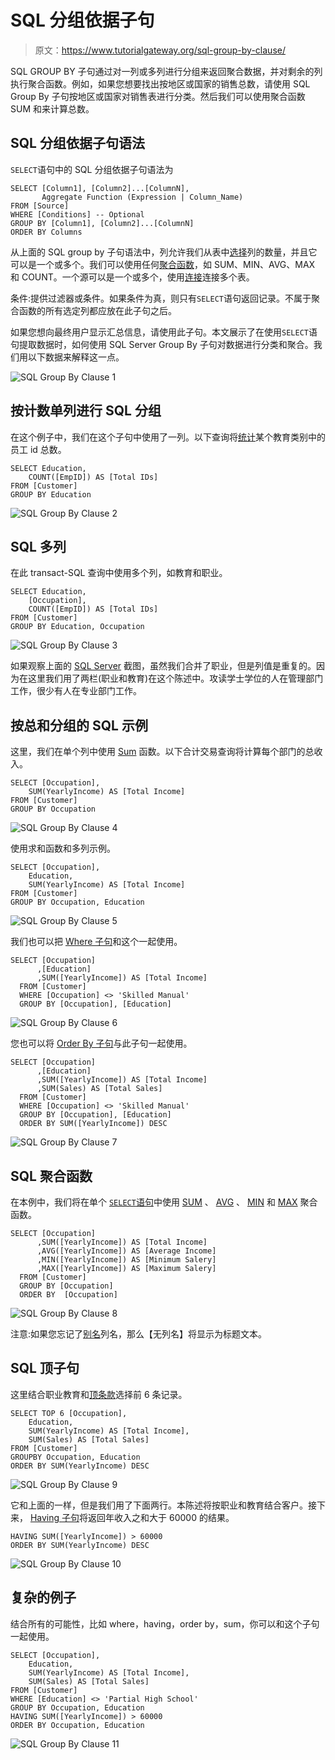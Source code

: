 # SQL 分组依据子句

> 原文：<https://www.tutorialgateway.org/sql-group-by-clause/>

SQL GROUP BY 子句通过对一列或多列进行分组来返回聚合数据，并对剩余的列执行聚合函数。例如，如果您想要找出按地区或国家的销售总数，请使用 SQL Group By 子句按地区或国家对销售表进行分类。然后我们可以使用聚合函数 SUM 和来计算总数。

## SQL 分组依据子句语法

`SELECT`语句中的 SQL 分组依据子句语法为

```
SELECT [Column1], [Column2]...[ColumnN],
       Aggregate Function (Expression | Column_Name) 
FROM [Source]
WHERE [Conditions] -- Optional
GROUP BY [Column1], [Column2]...[ColumnN]
ORDER BY Columns
```

从上面的 SQL group by 子句语法中，列允许我们从表中[选择](https://www.tutorialgateway.org/sql-select-statement/)列的数量，并且它可以是一个或多个。我们可以使用任何[聚合函数](https://www.tutorialgateway.org/sql-aggregate-functions/)，如 SUM、MIN、AVG、MAX 和 COUNT。一个源可以是一个或多个，使用[连接](https://www.tutorialgateway.org/sql-inner-join/)连接多个表。

条件:提供过滤器或条件。如果条件为真，则只有`SELECT`语句返回记录。不属于聚合函数的所有选定列都应放在此子句之后。

如果您想向最终用户显示汇总信息，请使用此子句。本文展示了在使用`SELECT`语句提取数据时，如何使用 SQL Server Group By 子句对数据进行分类和聚合。我们用以下数据来解释这一点。

![SQL Group By Clause 1](img/1bd4dc01a67599c08a73056de9cae4c5.png)

## 按计数单列进行 SQL 分组

在这个例子中，我们在这个子句中使用了一列。以下查询将[统计](https://www.tutorialgateway.org/sql-count-function/)某个教育类别中的员工 id 总数。

```
SELECT Education, 
	COUNT([EmpID]) AS [Total IDs]
FROM [Customer]
GROUP BY Education
```

![SQL Group By Clause 2](img/4ea4890e6aac89840b74f32ab023543d.png)

## SQL 多列

在此 transact-SQL 查询中使用多个列，如教育和职业。

```
SELECT Education, 
	[Occupation],
	COUNT([EmpID]) AS [Total IDs]
FROM [Customer]
GROUP BY Education, Occupation
```

![SQL Group By Clause 3](img/8da5ac36322412a94f7907555690e5f3.png)

如果观察上面的 [SQL Server](https://www.tutorialgateway.org/sql/) 截图，虽然我们合并了职业，但是列值是重复的。因为在这里我们用了两栏(职业和教育)在这个陈述中。攻读学士学位的人在管理部门工作，很少有人在专业部门工作。

## 按总和分组的 SQL 示例

这里，我们在单个列中使用 [Sum](https://www.tutorialgateway.org/sql-sum-function/) 函数。以下合计交易查询将计算每个部门的总收入。

```
SELECT [Occupation],
	SUM(YearlyIncome) AS [Total Income]
FROM [Customer]
GROUP BY Occupation
```

![SQL Group By Clause 4](img/f3d53293cf080923264dacdae8bcf4ff.png)

使用求和函数和多列示例。

```
SELECT [Occupation],
	Education,
	SUM(YearlyIncome) AS [Total Income]
FROM [Customer]
GROUP BY Occupation, Education
```

![SQL Group By Clause 5](img/b81eec240f8161f6b4117e0dc29a3dd6.png)

我们也可以把 [Where 子句](https://www.tutorialgateway.org/sql-where-clause/)和这个一起使用。

```
SELECT [Occupation]
      ,[Education]
      ,SUM([YearlyIncome]) AS [Total Income]
  FROM [Customer]
  WHERE [Occupation] <> 'Skilled Manual'
  GROUP BY [Occupation], [Education]
```

![SQL Group By Clause 6](img/c4cebea3b19c1c529e7398ac09adba81.png)

您也可以将 [Order By 子句](https://www.tutorialgateway.org/sql-order-by-clause/)与此子句一起使用。

```
SELECT [Occupation]
      ,[Education]
      ,SUM([YearlyIncome]) AS [Total Income]
	  ,SUM(Sales) AS [Total Sales]
  FROM [Customer]
  WHERE [Occupation] <> 'Skilled Manual'
  GROUP BY [Occupation], [Education]
  ORDER BY SUM([YearlyIncome]) DESC
```

![SQL Group By Clause 7](img/485cf8cad111ac8ea722f624b368c948.png)

## SQL 聚合函数

在本例中，我们将在单个 [`SELECT`语句](https://www.tutorialgateway.org/sql-select-statement/)中使用 [SUM](https://www.tutorialgateway.org/sql-sum-function/) 、 [AVG](https://www.tutorialgateway.org/sql-avg-function/) 、 [MIN](https://www.tutorialgateway.org/sql-min-function/) 和 [MAX](https://www.tutorialgateway.org/sql-max-function/) 聚合函数。

```
SELECT [Occupation]
      ,SUM([YearlyIncome]) AS [Total Income]
      ,AVG([YearlyIncome]) AS [Average Income]
      ,MIN([YearlyIncome]) AS [Minimum Salery]
      ,MAX([YearlyIncome]) AS [Maximum Salery]
  FROM [Customer]
  GROUP BY [Occupation]
  ORDER BY  [Occupation]
```

![SQL Group By Clause 8](img/4192e9cbb92d6d4027f36335e4b3abca.png)

注意:如果您忘记了[别名](https://www.tutorialgateway.org/sql-alias/)列名，那么【无列名】将显示为标题文本。

## SQL 顶子句

这里结合职业教育和[顶条款](https://www.tutorialgateway.org/sql-top-clause/)选择前 6 条记录。

```
SELECT TOP 6 [Occupation],
	Education,
	SUM(YearlyIncome) AS [Total Income],
	SUM(Sales) AS [Total Sales]
FROM [Customer]
GROUPBY Occupation, Education
ORDER BY SUM(YearlyIncome) DESC
```

![SQL Group By Clause 9](img/306e35b6594b2e819915c38feb639cf9.png)

它和上面的一样，但是我们用了下面两行。本陈述将按职业和教育结合客户。接下来， [Having 子句](https://www.tutorialgateway.org/sql-having-clause/)将返回年收入之和大于 60000 的结果。

```
HAVING SUM([YearlyIncome]) > 60000
ORDER BY SUM(YearlyIncome) DESC
```

![SQL Group By Clause 10](img/33077b3090efdb8696bcdfdcec5d030c.png)

## 复杂的例子

结合所有的可能性，比如 where，having，order by，sum，你可以和这个子句一起使用。

```
SELECT [Occupation],
	Education,
	SUM(YearlyIncome) AS [Total Income],
	SUM(Sales) AS [Total Sales]
FROM [Customer]
WHERE [Education] <> 'Partial High School'
GROUP BY Occupation, Education
HAVING SUM([YearlyIncome]) > 60000
ORDER BY Occupation, Education
```

![SQL Group By Clause 11](img/bbd8e2dad58a6a83d4dba5de220ae192.png)
